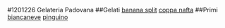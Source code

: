 #1201226
Gelateria Padovana
##Gelati
[banana split](./Gelati/banana_split.md)
[coppa nafta](./Gelati/coppa_nafta.md)
##Primi
[biancaneve](./Budini/biancaneve)
[pinguino](./Budini/pinguino)

